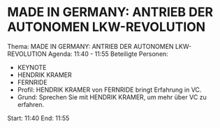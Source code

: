 # MADE IN GERMANY: ANTRIEB DER AUTONOMEN LKW-REVOLUTION
Thema: MADE IN GERMANY: ANTRIEB DER AUTONOMEN LKW-REVOLUTION
Agenda: 11:40 - 11:55
Beteiligte Personen:
- KEYNOTE
- HENDRIK KRAMER
- FERNRIDE
- Profil: HENDRIK KRAMER von FERNRIDE bringt Erfahrung in VC.
- Grund: Sprechen Sie mit HENDRIK KRAMER, um mehr über VC zu erfahren.

Start: 11:40
End: 11:55
